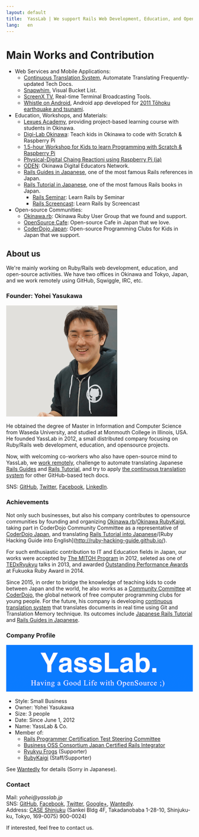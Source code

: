 ```yaml
---
layout: default
title:  YassLab | We support Rails Web Development, Education, and OpenSource Communities in Japan.
lang:   en
---
```



Main Works and Contribution
===========================

- Web Services and Mobile Applications:
   - [Continuous Translation System](https://speakerdeck.com/yasulab/how-we-continuously-translate-railsguides), Automatate Translating Frequently-updated Tech Docs.
   - [Snapwhim](http://www.snapwhim.com/), Visual Bucket List.
   - [ScreenX TV](http://screenx.tv/), Real-time Terminal Broadcasting Tools.
   - [Whistle on Android](https://play.google.com/store/apps/details?id=org.sorarier.whistle), Android app developed for [2011 Tōhoku earthquake and tsunami](http://en.wikipedia.org/wiki/2011_T%C5%8Dhoku_earthquake_and_tsunami).
- Education, Workshops, and Materials:
   - [Lexues Academy](http://academy.lexues.co.jp/), providing project-based learning course with students in Okinawa.
   - [Digi-Lab Okinawa](http://digilab.drupalgardens.com/): Teach kids in Okinawa to code with Scratch & Raspberry Pi
   - [1.5-hour Workshop for Kids to learn Programming with Scratch & Raspberry Pi](/en/workshops/raspi)
   - [Physical-Digital Chaing Reactioni using Raspberry Pi (ja)](http://pegpeg.jp/tool/2014/09/09/686)
   - [ODEN](https://sites.google.com/site/okidigedunet/home): Okinawa Digital Educators Network.
   - [Rails Guides in Japanese](http://railsguides.jp), one of the most famous Rails references in Japan.
   - [Rails Tutorial in Japanese](http://railstutorial.jp), one of the most famous Rails books in Japan.
      - [Rails Seminar](http://railstutorial.jp/seminars): Learn Rails by Seminar
	  - [Rails Screencast](http://railstutorial.jp/screencasts): Learn Rails by Screencast
- Open-source Communities:
   - [Okinawa.rb](https://www.facebook.com/groups/okinawarb/): Okinawa Ruby User Group that we found and support.
   - [OpenSource Cafe](http://www.osscafe.net/): Open-source Cafe in Japan that we love.
   - [CoderDojo Japan](http://coderdojo.jp/): Open-source Programming Clubs for Kids in Japan that we support.

## About us

We're mainly working on Ruby/Rails web development, education, and open-source activities. 
We have two offices in Okinawa and Tokyo, Japan, and we work remotely using GitHub, Sqwiggle, IRC, etc.

### Founder: Yohei Yasukawa

![Photo](/img/yohei_300x300.png)

He obtained the degree of Master in Information and Computer Science from Waseda University, 
and studied at Monmouth College in Illinois, USA. He founded YassLab in 2012, 
a small distributed company focusing on Ruby/Rails web development, education, and opensource projects.

Now, with welcoming co-workers who also have open-source mind to YassLab, we [work remotely](https://github.com/uiureo/remote-in-japan), challenge to automate translating Japanese [Rails Guides](http://railsguides.jp/) and [Rails Tutorial](http://railstutorial.jp/), and try to apply [the continuous translation system](https://speakerdeck.com/yasulab/how-we-continuously-translate-railsguides) for other GitHub-based tech docs.

SNS:
[GitHub](http://github.com/yasulab), 
[Twitter](https://twitter.com/yasulab), 
[Facebook](https://facebook.com/yasulab/), 
[LinkedIn](https://www.linkedin.com/in/yasulab).

### Achievements

Not only such businesses, but also his company contributes to opensource communities by
founding and organizing [Okinawa.rb](https://www.facebook.com/groups/okinawarb/)/[Okinawa RubyKaigi](http://regional.rubykaigi.org/okrk01),
taking part in CoderDojo Community Committee as a representative of [CoderDojo Japan](http://coderdojo.jp/), 
and translating [Rails Tutorial into Japanese](http://railstutorial.jp/")/[Ruby Hacking Guide into English](http://ruby-hacking-guide.github.io/).

For such enthusiastic contribution to IT and Education fields in Japan,
our works were accepted by [The MITOH Program](https://www.ipa.go.jp/english/humandev/third.html) in 2012,
seleted as one of [TEDxRyukyu](https://www.facebook.com/media/set/?set=a.10151746335815869.1073741827.715330868&type=1&l=348760b95c) talks in 2013,
and awarded [Outstanding Performance Awards](http://www.myfukuoka.com/news/2014-fukuoka-ruby-award-winners.html) at Fukuoka Ruby Award in 2014.

Since 2015, in order to bridge the knowledge of teaching kids to code between Japan and the world, he also works as a [Community Committee](http://kata.coderdojo.com/wiki/CoderDojo_Community_Committee) at [CoderDojo](http://coderdojo.com/), the global network of free computer programming clubs for young people. For the future, his company is developing [continuous translation system](https://speakerdeck.com/yasulab/how-we-continuously-translate-railsguides) that translates documents in real time using Git and Translation Memory technique. Its outcomes include [Japanese Rails Tutorial](http://railstutorial.jp) and [Rails Guides in Japanese](http://railsguides.jp/).

### Company Profile

![YassLab Logo](/img/logo_rect_copy.png)

- Style: Small Business
- Owner: Yohei Yasukawa
- Size:  3 people
- Date:  Since June 1, 2012
- Name: YassLab & Co.
- Member of: 
    - [Rails Programmer Certification Test Steering Committee](http://www.railscp.org/)
    - [Business OSS Consortium Japan Certified Rails Integrator](http://www.boss-con.jp/railspartner/)
	- [Ryukyu Frogs](http://www.ryukyu-frogs.com/) (Supporter)
	- [RubyKaigi](http://rubykaigi.org/) (Staff/Supporter)

See [Wantedly](https://www.wantedly.com/companies/YassLab) for details (Sorry in Japanese).

### Contact

Mail: _yohei@yasslab.jp_     
SNS:
[GitHub](https://github.com/yasslab), 
[Facebook](https://www.facebook.com/yasslab.jp), 
[Twitter](https://twitter.com/YassLab), 
[Google+](https://plus.google.com/+YassLab), 
[Wantedly](https://www.wantedly.com/companies/YassLab).   
Address: [CASE Shinjuku](https://www.google.com/maps/place/CASE+Shinjuku%EF%BC%88%E3%82%B1%E3%82%A4%E3%82%B9%E3%82%B7%E3%83%B3%E3%82%B8%E3%83%A5%E3%82%AF%EF%BC%89/@35.712188,139.704646,17z/data=!3m1!4b1!4m2!3m1!1s0x60188d3964eee5f9:0xecce6846d52c067f) (Sankei Bldg 4F, Takadanobaba 1-28-10, Shinjuku-ku, Tokyo, 169-0075)  900-0024)

If interested, feel free to contact us.
